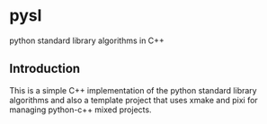 # pysl

python standard library algorithms in C++

## Introduction

This is a simple C++ implementation of the python standard library algorithms
and also a template project that uses xmake and pixi for managing python-c++ mixed projects.